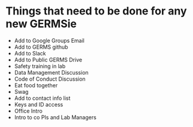 # Things that need to be done for any new GERMSie

- Add to Google Groups Email
- Add to GERMS github
- Add to Slack
- Add to Public GERMS Drive
- Safety training in lab
- Data Management Discussion
- Code of Conduct Discussion
- Eat food together
- Swag
- Add to contact info list 
- Keys and ID access
- Office Intro
- Intro to co PIs and Lab Managers
